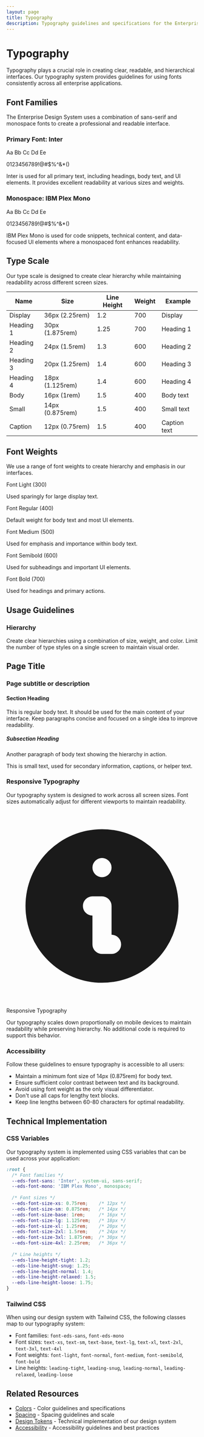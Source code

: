 ```yaml
---
layout: page
title: Typography
description: Typography guidelines and specifications for the Enterprise Design System
---
```


# Typography

Typography plays a crucial role in creating clear, readable, and hierarchical interfaces. Our typography system provides guidelines for using fonts consistently across all enterprise applications.

## Font Families

The Enterprise Design System uses a combination of sans-serif and monospace fonts to create a professional and readable interface.

<div class="grid grid-cols-1 md:grid-cols-2 gap-8 mt-6">
  <div class="eds-card">
    <h3 class="text-xl font-semibold mb-4">Primary Font: Inter</h3>
    <p class="font-eds-sans text-4xl mb-2">Aa Bb Cc Dd Ee</p>
    <p class="font-eds-sans text-xl mb-6">0123456789!@#$%^&*()</p>
    <p class="text-[var(--color-text-muted)]">Inter is used for all primary text, including headings, body text, and UI elements. It provides excellent readability at various sizes and weights.</p>
  </div>
  
  <div class="eds-card">
    <h3 class="text-xl font-semibold mb-4">Monospace: IBM Plex Mono</h3>
    <p class="font-eds-mono text-4xl mb-2">Aa Bb Cc Dd Ee</p>
    <p class="font-eds-mono text-xl mb-6">0123456789!@#$%^&*()</p>
    <p class="text-[var(--color-text-muted)]">IBM Plex Mono is used for code snippets, technical content, and data-focused UI elements where a monospaced font enhances readability.</p>
  </div>
</div>

## Type Scale

Our type scale is designed to create clear hierarchy while maintaining readability across different screen sizes.

<div class="space-y-8 mt-6">
  <div class="border border-[var(--color-border)] rounded-lg overflow-hidden">
    <table class="w-full">
      <thead>
        <tr class="bg-[var(--color-bg-alt)]">
          <th class="py-3 px-4 text-left">Name</th>
          <th class="py-3 px-4 text-left">Size</th>
          <th class="py-3 px-4 text-left">Line Height</th>
          <th class="py-3 px-4 text-left">Weight</th>
          <th class="py-3 px-4 text-left">Example</th>
        </tr>
      </thead>
      <tbody>
        <tr class="border-t border-[var(--color-border)]">
          <td class="py-4 px-4">Display</td>
          <td class="py-4 px-4">36px (2.25rem)</td>
          <td class="py-4 px-4">1.2</td>
          <td class="py-4 px-4">700</td>
          <td class="py-4 px-4"><span class="text-4xl font-bold">Display</span></td>
        </tr>
        <tr class="border-t border-[var(--color-border)]">
          <td class="py-4 px-4">Heading 1</td>
          <td class="py-4 px-4">30px (1.875rem)</td>
          <td class="py-4 px-4">1.25</td>
          <td class="py-4 px-4">700</td>
          <td class="py-4 px-4"><span class="text-3xl font-bold">Heading 1</span></td>
        </tr>
        <tr class="border-t border-[var(--color-border)]">
          <td class="py-4 px-4">Heading 2</td>
          <td class="py-4 px-4">24px (1.5rem)</td>
          <td class="py-4 px-4">1.3</td>
          <td class="py-4 px-4">600</td>
          <td class="py-4 px-4"><span class="text-2xl font-semibold">Heading 2</span></td>
        </tr>
        <tr class="border-t border-[var(--color-border)]">
          <td class="py-4 px-4">Heading 3</td>
          <td class="py-4 px-4">20px (1.25rem)</td>
          <td class="py-4 px-4">1.4</td>
          <td class="py-4 px-4">600</td>
          <td class="py-4 px-4"><span class="text-xl font-semibold">Heading 3</span></td>
        </tr>
        <tr class="border-t border-[var(--color-border)]">
          <td class="py-4 px-4">Heading 4</td>
          <td class="py-4 px-4">18px (1.125rem)</td>
          <td class="py-4 px-4">1.4</td>
          <td class="py-4 px-4">600</td>
          <td class="py-4 px-4"><span class="text-lg font-semibold">Heading 4</span></td>
        </tr>
        <tr class="border-t border-[var(--color-border)]">
          <td class="py-4 px-4">Body</td>
          <td class="py-4 px-4">16px (1rem)</td>
          <td class="py-4 px-4">1.5</td>
          <td class="py-4 px-4">400</td>
          <td class="py-4 px-4"><span class="text-base">Body text</span></td>
        </tr>
        <tr class="border-t border-[var(--color-border)]">
          <td class="py-4 px-4">Small</td>
          <td class="py-4 px-4">14px (0.875rem)</td>
          <td class="py-4 px-4">1.5</td>
          <td class="py-4 px-4">400</td>
          <td class="py-4 px-4"><span class="text-sm">Small text</span></td>
        </tr>
        <tr class="border-t border-[var(--color-border)]">
          <td class="py-4 px-4">Caption</td>
          <td class="py-4 px-4">12px (0.75rem)</td>
          <td class="py-4 px-4">1.5</td>
          <td class="py-4 px-4">400</td>
          <td class="py-4 px-4"><span class="text-xs">Caption text</span></td>
        </tr>
      </tbody>
    </table>
  </div>
</div>

## Font Weights

We use a range of font weights to create hierarchy and emphasis in our interfaces.

<div class="space-y-4 mt-6">
  <div class="p-4 border border-[var(--color-border)] rounded-lg">
    <p class="font-light text-xl mb-1">Font Light (300)</p>
    <p class="text-[var(--color-text-muted)]">Used sparingly for large display text.</p>
  </div>
  
  <div class="p-4 border border-[var(--color-border)] rounded-lg">
    <p class="font-normal text-xl mb-1">Font Regular (400)</p>
    <p class="text-[var(--color-text-muted)]">Default weight for body text and most UI elements.</p>
  </div>
  
  <div class="p-4 border border-[var(--color-border)] rounded-lg">
    <p class="font-medium text-xl mb-1">Font Medium (500)</p>
    <p class="text-[var(--color-text-muted)]">Used for emphasis and importance within body text.</p>
  </div>
  
  <div class="p-4 border border-[var(--color-border)] rounded-lg">
    <p class="font-semibold text-xl mb-1">Font Semibold (600)</p>
    <p class="text-[var(--color-text-muted)]">Used for subheadings and important UI elements.</p>
  </div>
  
  <div class="p-4 border border-[var(--color-border)] rounded-lg">
    <p class="font-bold text-xl mb-1">Font Bold (700)</p>
    <p class="text-[var(--color-text-muted)]">Used for headings and primary actions.</p>
  </div>
</div>

## Usage Guidelines

### Hierarchy

Create clear hierarchies using a combination of size, weight, and color. Limit the number of type styles on a single screen to maintain visual order.

<div class="eds-card mt-6">
  <h2 class="text-2xl font-semibold mb-2">Page Title</h2>
  <h3 class="text-xl font-medium mb-4 text-[var(--color-text-muted)]">Page subtitle or description</h3>
  
  <h4 class="text-lg font-semibold mt-6 mb-2">Section Heading</h4>
  <p class="mb-4">This is regular body text. It should be used for the main content of your interface. Keep paragraphs concise and focused on a single idea to improve readability.</p>
  
  <h5 class="text-base font-semibold mt-6 mb-2">Subsection Heading</h5>
  <p class="mb-2">Another paragraph of body text showing the hierarchy in action.</p>
  <p class="text-sm text-[var(--color-text-muted)]">This is small text, used for secondary information, captions, or helper text.</p>
</div>

### Responsive Typography

Our typography system is designed to work across all screen sizes. Font sizes automatically adjust for different viewports to maintain readability.

<div class="eds-alert eds-alert-info mt-6">
  <div class="flex">
    <div class="flex-shrink-0">
      <svg class="h-5 w-5 mr-2" viewBox="0 0 20 20" fill="currentColor">
        <path fill-rule="evenodd" d="M18 10a8 8 0 11-16 0 8 8 0 0116 0zm-7-4a1 1 0 11-2 0 1 1 0 012 0zM9 9a1 1 0 000 2v3a1 1 0 001 1h1a1 1 0 100-2v-3a1 1 0 00-1-1H9z" clip-rule="evenodd" />
      </svg>
    </div>
    <div>
      <p class="font-medium">Responsive Typography</p>
      <p class="text-sm">Our typography scales down proportionally on mobile devices to maintain readability while preserving hierarchy. No additional code is required to support this behavior.</p>
    </div>
  </div>
</div>

### Accessibility

Follow these guidelines to ensure typography is accessible to all users:

- Maintain a minimum font size of 14px (0.875rem) for body text.
- Ensure sufficient color contrast between text and its background.
- Avoid using font weight as the only visual differentiator.
- Don't use all caps for lengthy text blocks.
- Keep line lengths between 60-80 characters for optimal readability.

## Technical Implementation

### CSS Variables

Our typography system is implemented using CSS variables that can be used across your application:

```css
:root {
  /* Font families */
  --eds-font-sans: 'Inter', system-ui, sans-serif;
  --eds-font-mono: 'IBM Plex Mono', monospace;
  
  /* Font sizes */
  --eds-font-size-xs: 0.75rem;    /* 12px */
  --eds-font-size-sm: 0.875rem;   /* 14px */
  --eds-font-size-base: 1rem;     /* 16px */
  --eds-font-size-lg: 1.125rem;   /* 18px */
  --eds-font-size-xl: 1.25rem;    /* 20px */
  --eds-font-size-2xl: 1.5rem;    /* 24px */
  --eds-font-size-3xl: 1.875rem;  /* 30px */
  --eds-font-size-4xl: 2.25rem;   /* 36px */
  
  /* Line heights */
  --eds-line-height-tight: 1.2;
  --eds-line-height-snug: 1.25;
  --eds-line-height-normal: 1.4;
  --eds-line-height-relaxed: 1.5;
  --eds-line-height-loose: 1.75;
}
```

### Tailwind CSS

When using our design system with Tailwind CSS, the following classes map to our typography system:

- Font families: `font-eds-sans`, `font-eds-mono`
- Font sizes: `text-xs`, `text-sm`, `text-base`, `text-lg`, `text-xl`, `text-2xl`, `text-3xl`, `text-4xl`
- Font weights: `font-light`, `font-normal`, `font-medium`, `font-semibold`, `font-bold`
- Line heights: `leading-tight`, `leading-snug`, `leading-normal`, `leading-relaxed`, `leading-loose`

## Related Resources

- [Colors](/design-system/foundations/colors/) - Color guidelines and specifications
- [Spacing](/design-system/foundations/spacing/) - Spacing guidelines and scale
- [Design Tokens](/resources/design-tokens/) - Technical implementation of our design system
- [Accessibility](/design-system/accessibility/) - Accessibility guidelines and best practices